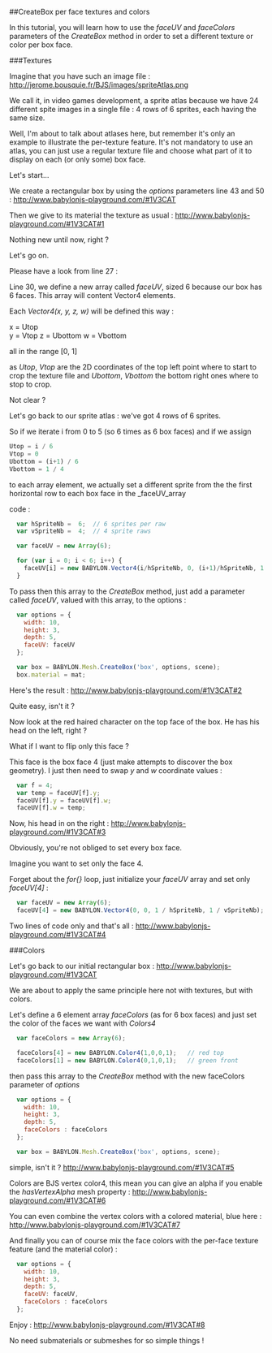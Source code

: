 ##CreateBox per face textures and colors

In this tutorial, you will learn how to use the _faceUV_ and _faceColors_ parameters of the _CreateBox_ method in order to set a different texture or color per box face.


###Textures


Imagine that you have such an image file : http://jerome.bousquie.fr/BJS/images/spriteAtlas.png

We call it, in video games development,  a sprite atlas because we have 24 different spite images in a single file : 4 rows of 6 sprites, each having the same size.

Well, I'm about to talk about atlases here, but remember it's only an example to illustrate the per-texture feature. It's not mandatory to use an atlas, you can just use a regular texture file and choose what part of it to display on each (or only some) box face.


Let's start...

We create a rectangular box by using the _options_ parameters line 43 and 50 : http://www.babylonjs-playground.com/#1V3CAT

Then we give to its material the texture as usual : http://www.babylonjs-playground.com/#1V3CAT#1

Nothing new until now, right ?



Let's go on.

Please have a look from line 27 :

Line 30, we define a new array called _faceUV_, sized 6 because our box has 6 faces. This array will content Vector4 elements.

Each _Vector4(x, y, z, w)_ will be defined this way :  

x = Utop  
y = Vtop
z = Ubottom
w = Vbottom

all in the range [0, 1]


as _Utop_, _Vtop_ are the 2D coordinates of the top left point where to start to crop the texture file and _Ubottom_, _Vbottom_ the bottom right ones where to stop to crop.

Not clear ?

Let's go back to our sprite atlas : we've got 4 rows of 6 sprites.

So if we iterate i from 0 to 5 (so 6 times as 6 box faces) and if we assign
```javascript
Utop = i / 6
Vtop = 0
Ubottom = (i+1) / 6
Vbottom = 1 / 4
```

to each array element, we actually set a different sprite from the the first horizontal row to each box face in the _faceUV_array

code :
```javascript
  var hSpriteNb =  6;  // 6 sprites per raw
  var vSpriteNb =  4;  // 4 sprite raws

  var faceUV = new Array(6);

  for (var i = 0; i < 6; i++) {
    faceUV[i] = new BABYLON.Vector4(i/hSpriteNb, 0, (i+1)/hSpriteNb, 1 / vSpriteNb);
  }
```

To pass then this array to the _CreateBox_ method, just add a parameter called _faceUV_, valued with this array, to the options :
```javascript
  var options = {
    width: 10,
    height: 3,
    depth: 5,
    faceUV: faceUV
  };

  var box = BABYLON.Mesh.CreateBox('box', options, scene);
  box.material = mat;
```

Here's the result : http://www.babylonjs-playground.com/#1V3CAT#2

Quite easy, isn't it ?




Now look at the red haired character on the top face of the box. He has his head on the left, right ?

What if I want to flip only this face ?

This face is the box face 4 (just make attempts to discover the box geometry). I just then need to swap _y_ and _w_ coordinate values :
```javascript
  var f = 4;
  var temp = faceUV[f].y;
  faceUV[f].y = faceUV[f].w;
  faceUV[f].w = temp;
```

Now, his head in on the right : http://www.babylonjs-playground.com/#1V3CAT#3



Obviously, you're not obliged to set every box face.

Imagine you want to set only the face 4.

Forget about the _for{}_ loop, just initialize your _faceUV_ array and set only _faceUV[4]_ :
```javascript
  var faceUV = new Array(6);
  faceUV[4] = new BABYLON.Vector4(0, 0, 1 / hSpriteNb, 1 / vSpriteNb);
```

Two lines of code only and that's all : http://www.babylonjs-playground.com/#1V3CAT#4




###Colors


Let's go back to our initial rectangular box : http://www.babylonjs-playground.com/#1V3CAT

We are about to apply the same principle here not with textures, but with colors.

Let's define a 6 element array _faceColors_ (as for 6 box faces) and just set the color of the faces we want with _Colors4_
```javascript
  var faceColors = new Array(6);

  faceColors[4] = new BABYLON.Color4(1,0,0,1);   // red top
  faceColors[1] = new BABYLON.Color4(0,1,0,1);   // green front
```
then pass this array to the _CreateBox_ method with the new faceColors parameter of _options_
```javascript
  var options = {
    width: 10,
    height: 3,
    depth: 5,
    faceColors : faceColors
  };

  var box = BABYLON.Mesh.CreateBox('box', options, scene);
```

simple, isn't it ?  http://www.babylonjs-playground.com/#1V3CAT#5



Colors are BJS vertex color4, this mean you can give an alpha if you enable the _hasVertexAlpha_ mesh property : http://www.babylonjs-playground.com/#1V3CAT#6



You can even combine the vertex colors with a colored material, blue here :  http://www.babylonjs-playground.com/#1V3CAT#7



And finally you can of course mix the face colors with the per-face texture feature (and the material color) :
```javascript
  var options = {
    width: 10,
    height: 3,
    depth: 5,
    faceUV: faceUV,
    faceColors : faceColors
  };
```

Enjoy : http://www.babylonjs-playground.com/#1V3CAT#8



No need submaterials or submeshes for so simple things !


